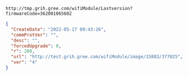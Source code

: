`http://tmp.grih.gree.com/wifiModule/Lastversion?firmwareCode=362001065602`

```json
{
  "CreateDate": "2022-05-17 09:43:26",
  "commProtVer": "",
  "desc": "",
  "forcedUpgrade": 0,
  "r": 200,
  "url": "http://test.grih.gree.com/wifiModule/image/15883/377025",
  "ver": "4"
}
```